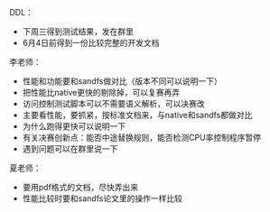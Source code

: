 DDL：
* 下周三得到测试结果，发在群里
* 6月4日前得到一份比较完整的开发文档

李老师：
* 性能和功能要和sandfs做对比（版本不同可以说明一下）
* 把性能比native更快的剔除掉，可以复赛再弄
* 访问控制测试脚本可以不需要语义解析，可以决赛改
* 主要看性能，要抓紧，按标准文档来，与native和sandfs都做对比
* 为什么跑得更快可以说明一下
* 有关决赛创新点：能否中途替换规则，能否检测CPU率控制程序暂停
* 遇到问题可以在群里说一下

夏老师：
* 要用pdf格式的文档，尽快弄出来
* 性能比较时要和sandfs论文里的操作一样比较